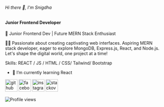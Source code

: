 ###### Hi there 👋, I'm Snigdha
#### Junior Frontend Developer
🚀 Junior Frontend Dev | Future MERN Stack Enthusiast

👨‍💻 Passionate about creating captivating web interfaces. Aspiring MERN stack developer, eager to explore MongoDB, Express.js, React, and Node.js. Let's shape the digital world, one project at a time!

Skills: REACT / JS / HTML / CSS/ Tailwind/ Bootstrap

- 🌱 I’m currently learning React 


[<img src='https://cdn.jsdelivr.net/npm/simple-icons@3.0.1/icons/github.svg' alt='github' height='40'>](https://github.com/https://github.com/snigdha65)  [<img src='https://cdn.jsdelivr.net/npm/simple-icons@3.0.1/icons/facebook.svg' alt='facebook' height='40'>](https://www.facebook.com/https://www.facebook.com/hamimyasmin.snigdha)  [<img src='https://cdn.jsdelivr.net/npm/simple-icons@3.0.1/icons/instagram.svg' alt='instagram' height='40'>](https://www.instagram.com/https://www.instagram.com/snigdhobatas065//)  [<img src='https://cdn.jsdelivr.net/npm/simple-icons@3.0.1/icons/stackoverflow.svg' alt='stackoverflow' height='40'>](https://stackoverflow.com/users/https://stackoverflow.com/users/22770906/snigdha)  

![Profile views](https://gpvc.arturio.dev/https://github.com/snigdha65)  
